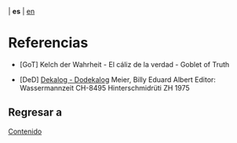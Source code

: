 | **es** | [en](../english/references.md)

# Referencias

<a name="GoT"></a>
- [GoT] Kelch der Wahrheit - El cáliz de la verdad - Goblet of Truth

<a name="DeD"></a>
- [DeD] [Dekalog - Dodekalog](https://shop.figu.org/b%C3%BCcher/dekalog-dodekalog?language=en)
  Meier, Billy Eduard Albert
  Editor: Wassermannzeit
  CH-8495 Hinterschmidrüti ZH
  1975
  [](https://nebula.wsimg.com/cac33b106920d52886151223a420b67d?AccessKeyId=C0F879B9BB56750BC6EE&disposition=0&alloworigin=1)


## Regresar a

[Contenido](./contenido.md)
